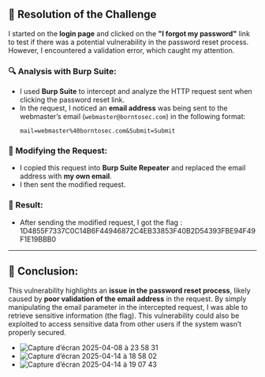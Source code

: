 ## 🧩 Resolution of the Challenge

I started on the **login page** and clicked on the **"I forgot my password"** link to test if there was a potential vulnerability in the password reset process. However, I encountered a validation error, which caught my attention.

### 🔍 Analysis with Burp Suite:

- I used **Burp Suite** to intercept and analyze the HTTP request sent when clicking the password reset link.
- In the request, I noticed an **email address** was being sent to the webmaster’s email (`webmaster@borntosec.com`) in the following format:
  ```
  mail=webmaster%40borntosec.com&Submit=Submit
  ```

### 🧪 Modifying the Request:

- I copied this request into **Burp Suite Repeater** and replaced the email address with **my own email**.
- I then sent the modified request.

### 🎯 Result:

- After sending the modified request, I got the flag : 1D4855F7337C0C14B6F44946872C4EB33853F40B2D54393FBE94F49F1E19BBB0

---

## 🏁 Conclusion:

This vulnerability highlights an **issue in the password reset process**, likely caused by **poor validation of the email address** in the request. By simply manipulating the email parameter in the intercepted request, I was able to retrieve sensitive information (the flag). This vulnerability could also be exploited to access sensitive data from other users if the system wasn’t properly secured.

- ![Capture d’écran 2025-04-08 à 23 58 31](https://github.com/user-attachments/assets/e80dc80f-3c0a-4a53-8085-7e86312d7b78)
- ![Capture d’écran 2025-04-14 à 18 58 02](https://github.com/user-attachments/assets/3501e22a-c49b-4ced-bc0d-862843106c0f)
- ![Capture d’écran 2025-04-14 à 19 07 43](https://github.com/user-attachments/assets/2e8b88c9-5eb0-42d4-b65b-72fcea4fa2fe)

